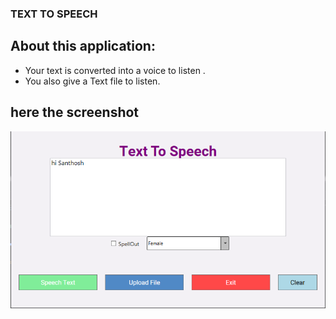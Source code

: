 ### TEXT TO SPEECH  

## About this application:

* Your text is converted into a voice to listen .
* You also give a Text file to listen.

## here the screenshot
![ScreenShot](https://github.com/SanthoshGandhi/Mini-Projects/blob/master/TextToSpeech/Image/TextToSpeech.PNG)
